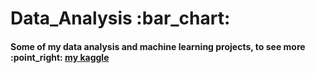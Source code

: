 <h1>Data_Analysis :bar_chart:</h1>
<h4>Some of my data analysis and machine learning projects, to see more :point_right: <a href='https://www.kaggle.com/fabrciomacena' target='_blank'>my kaggle</a></h4>
